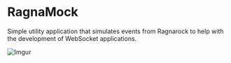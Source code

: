 # RagnaMock

Simple utility application that simulates events from Ragnarock to help with the development of WebSocket applications.

![Imgur](https://i.imgur.com/rWHKCKw.jpg)